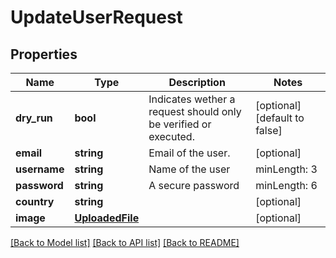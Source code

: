 # UpdateUserRequest

## Properties
Name | Type | Description | Notes
------------ | ------------- | ------------- | -------------
**dry_run** | **bool** | Indicates wether a request should only be verified or executed. | [optional] [default to false]
**email** | **string** | Email of the user. | [optional] 
**username** | **string** | Name of the user | minLength: 3 | maxLength: 180 | [optional] 
**password** | **string** | A secure password | minLength: 6 | maxLength: 4096 | [optional] 
**country** | **string** |  | [optional] 
**image** | [**UploadedFile**](UploadedFile.md) |  | [optional] 

[[Back to Model list]](../README.md#documentation-for-models) [[Back to API list]](../README.md#documentation-for-api-endpoints) [[Back to README]](../README.md)


